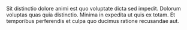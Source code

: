 Sit distinctio dolore animi est quo voluptate dicta sed impedit. Dolorum voluptas quas quia distinctio. Minima in expedita ut quis ex totam. Et temporibus perferendis et culpa quo ducimus ratione recusandae aut.